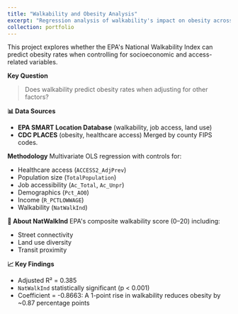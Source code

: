 ```yaml
---
title: "Walkability and Obesity Analysis"
excerpt: "Regression analysis of walkability's impact on obesity across U.S. counties<br/><img src='/images/500x300.png'>"
collection: portfolio
---
```


This project explores whether the EPA's National Walkability Index can predict obesity rates when controlling for socioeconomic and access-related variables.

**Key Question**
> Does walkability predict obesity rates when adjusting for other factors?

**📊 Data Sources**
- **EPA SMART Location Database** (walkability, job access, land use)
- **CDC PLACES** (obesity, healthcare access)
Merged by county FIPS codes.

**Methodology**
Multivariate OLS regression with controls for:
- Healthcare access (`ACCESS2_AdjPrev`)
- Population size (`TotalPopulation`)
- Job accessibility (`Ac_Total`, `Ac_Unpr`)
- Demographics (`Pct_AO0`)
- Income (`R_PCTLOWWAGE`)
- Walkability (`NatWalkInd`)

**📍 About NatWalkInd**
EPA's composite walkability score (0–20) including:
- Street connectivity
- Land use diversity
- Transit proximity

**📈 Key Findings**
- Adjusted R² = 0.385
- `NatWalkInd` statistically significant (p < 0.001)
- Coefficient = -0.8663: A 1-point rise in walkability reduces obesity by ~0.87 percentage points
